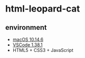 # html-leopard-cat

## environment
- [macOS 10.14.6](https://www.apple.com/tw/macos/mojave/)
- [VSCode 1.38.1](https://code.visualstudio.com/)
- HTML5 + CSS3 + JavaScript